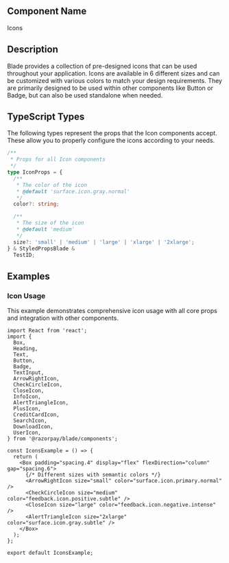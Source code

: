 ## Component Name

Icons

## Description

Blade provides a collection of pre-designed icons that can be used throughout your application. Icons are available in 6 different sizes and can be customized with various colors to match your design requirements. They are primarily designed to be used within other components like Button or Badge, but can also be used standalone when needed.

## TypeScript Types

The following types represent the props that the Icon components accept. These allow you to properly configure the icons according to your needs.

```typescript
/**
 * Props for all Icon components
 */
type IconProps = {
  /**
   * The color of the icon
   * @default 'surface.icon.gray.normal'
   */
  color?: string;

  /**
   * The size of the icon
   * @default 'medium'
   */
  size?: 'small' | 'medium' | 'large' | 'xlarge' | '2xlarge';
} & StyledPropsBlade &
  TestID;
```

## Examples

### Icon Usage

This example demonstrates comprehensive icon usage with all core props and integration with other components.

```tsx
import React from 'react';
import {
  Box,
  Heading,
  Text,
  Button,
  Badge,
  TextInput,
  ArrowRightIcon,
  CheckCircleIcon,
  CloseIcon,
  InfoIcon,
  AlertTriangleIcon,
  PlusIcon,
  CreditCardIcon,
  SearchIcon,
  DownloadIcon,
  UserIcon,
} from '@razorpay/blade/components';

const IconsExample = () => {
  return (
    <Box padding="spacing.4" display="flex" flexDirection="column" gap="spacing.6">
      {/* Different sizes with semantic colors */}
      <ArrowRightIcon size="small" color="surface.icon.primary.normal" />
      <CheckCircleIcon size="medium" color="feedback.icon.positive.subtle" />
      <CloseIcon size="large" color="feedback.icon.negative.intense" />
      <AlertTriangleIcon size="2xlarge" color="surface.icon.gray.subtle" />
    </Box>
  );
};

export default IconsExample;
```
